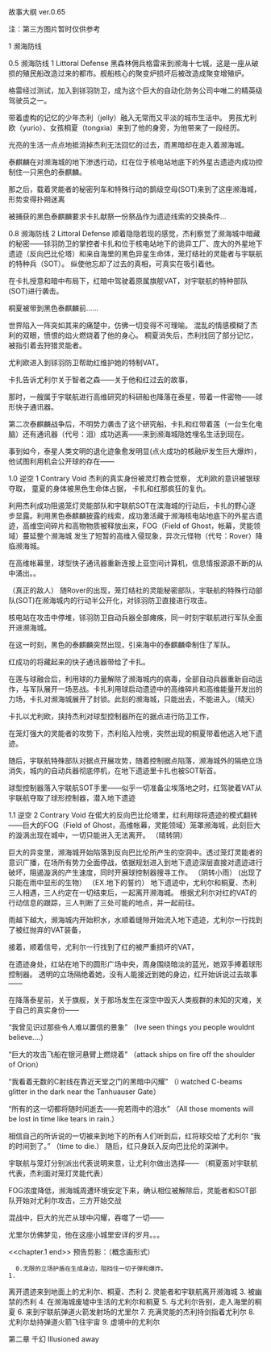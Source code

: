 故事大纲
ver.0.65

注：第三方图片暂时仅供参考

1 濒海防线

0.5    濒海防线 1 Littoral Defense
黑森林佣兵格雷来到濒海十七城，这是一座从破损的殖民船改造过来的都市。舰船核心的聚变炉损坏后被改造成聚变增殖炉。

格雷经过测试，加入到铩羽防卫，成为这个巨大的自动化防务公司中唯二的精英级驾驶员之一。
 
带着虚构的记忆的少年杰利（jelly）融入无常而又平淡的城市生活中。
男孩尤利欧（yurio）、女孩桐夏（tongxia）来到了他的身旁，为他带来了一段经历。

光亮的生活一点点地抵消掉杰利无法回忆的过去，而黑暗却在走入着濒海城。

泰麒麟在对濒海城的地下渗透行动，红在位于核电站地底下的外星古遗迹内成功控制住一只黑色的泰麒麟。

那之后，载着灵能者的秘密列车和特殊行动的鹊级空母(SOT)来到了这座濒海城，形势变得扑朔迷离


被捕获的黑色泰麒麟要求卡扎献祭一份祭品作为遗迹线索的交换条件...

0.8    濒海防线 2 Littoral Defense
顺着隐隐若现的感觉，杰利察觉了濒海城中暗藏的秘密——铩羽防卫的掌控者卡扎和位于核电站地下的诡异工厂、庞大的外星地下遗迹（反向巴比伦塔）和来自海里的黑色异星生命体，笼灯结社的灵能者与宇联航的特种兵（SOT）。
纵使他忘却了过去的真相，可真实在吸引着他。

在卡扎授意和暗中布局下，红暗中驾驶着原属旗舰VAT，对宇联航的特种部队(SOT)进行袭击。

桐夏被带到黑色泰麒麟前......

世界陷入一阵突如其来的痛楚中，仿佛一切变得不可理喻。
混乱的情感模糊了杰利的双眼，愤恨的焰火燃烧着了他的身心。
桐夏消失后，杰利找回了部分记忆，被指引着去狩猎灵能者。




尤利欧进入到铩羽防卫帮助红维护她的特制VAT。

卡扎告诉尤利尔关于智者之森——关于他和红过去的故事，

那时，一艘属于宇联航进行高维研究的科研船也降落在泰星，带着一件密物——球形快子通讯器。

第二次泰麒麟战争后，不明势力袭击了这个研究船，卡扎和红带着莲（一台生化电脑）还有通讯器（代号：泪）成功逃离——来到濒海城隐姓埋名生活到现在。


事到如今，泰星人类文明的退化迹象愈发明显(点火成功的核融炉发生巨大爆炸)，他试图利用机会公开球的存在——

1.0 逆空 1 Contrary Void
杰利的真实身份被灵灯教会觉察，
尤利欧的意识被银球夺取，
童夏的身体被黑色生命体占据，
卡扎和红那疯狂的复仇。

利用杰利成功阻遏笼灯灵能部队和宇联航SOT在滨海城的行动后，卡扎的野心逐步显露。利用黑色泰麒麟披露的线索，成功激活藏于濒海核电站地底下的外星古遗迹，高维空间碎片和高物物质被释放出来，FOG（Field of Ghost，帐幕，灵能领域）蔓延整个濒海城
发生了短暂的高维入侵现象，异次元怪物（代号：Rover）降临濒海城。

在高维帐幕里，球型快子通讯器重新连接上亚空间计算机，信息情报源源不断的从中涌出。。

（真正的敌人）
随Rover的出现，笼灯结社的灵能秘密部队，宇联航的特殊行动部队(SOT)在濒海城内的行动半公开化，对铩羽防卫直接进行攻击。

核电站在攻击中停堆，铩羽防卫自动兵器全部瘫痪，同一时刻宇联航进行军队全面开进濒海城。



在这一时刻，黑色的泰麒麟突然出现，引来海中的泰麒麟牵制住了军队。

红成功的将藏起来的快子通讯器带给了卡扎。

在莲与球融合后，利用球的力量解除了濒海城内的病毒，全部自动兵器重新自动运作，与军队展开一场恶战。卡扎利用球启动遗迹中的高维碎片和高维能量开发出的力场，卡扎对濒海城展开了封锁。此刻的濒海城，只能出去，不能进入。（晴天）

卡扎以尤利欧，挟持杰利对球型控制器所在的据点进行防卫工作，

在笼灯强大的灵能者的攻势下，杰利陷入险境，突然出现的桐夏带着他逃入地下遗迹。



随后，宇联航特殊部队对据点开展攻势，随着控制据点陷落，濒海城外的隔绝立场消失，城内的自动兵器彻底停机，在地下遗迹里卡扎也被SOT斩首。

球型控制器落入宇联航SOT手里——似乎一切准备尘埃落地之时，红驾驶着VAT从宇联航夺取了球形控制器，潜入地下遗迹


1.1 逆空 2 Contrary Void
在偌大的反向巴比伦塔里，红利用球将遗迹的模式翻转——巨大的FOG（Field of Ghost，高维帐幕，灵能领域）笼罩濒海城，此刻巨大的漩涡出现在城中，一切只能进入无法离开。
（晴转阴）

巨大的异变里，濒海城开始陷落到反向巴比伦所产生的空洞中。透过笼灯灵能者的意识广播，在场所有势力全面停战，依据规划进入到地下遗迹深层直接对遗迹进行破坏，阻遏漩涡的产生速度，同时开展球控制器搜寻工作。
（阴转小雨）
(出现了只能在雨中显形的生物）
（EX.地下的誓约）
地下遗迹中，尤利尔和桐夏、杰利三人相遇，三人约定在一切结束后，一起离开濒海城。
根据尤利尔对红的VAT的行动信息的跟踪，三人判断了三处可能的地点，并一起前往。

雨越下越大，濒海城内开始积水，水顺着缝隙开始流入地下遗迹，尤利尔一行找到了被红抛弃的VAT装备，

接着，顺着信号，尤利尔一行找到了红的被严重损坏的VAT，

在遗迹身处，红站在地下的圆形广场中央，周身围绕暗淡的蓝光，她双手捧着球形控制器。
透明的立场隔绝着她，没有人能接近到她的身边，红开始诉说过去故事——

在降落泰星前，关于旗舰，关于那场发生在深空中毁灭人类舰群的未知的灾难，关于自己的真实身份——

“我曾见识过那些令人难以置信的景象”
（Ive seen things you people wouldnt believe....）

“巨大的攻击飞船在银河悬臂上燃烧着”
（attack ships on fire off the shoulder of Orion）

“我看着无数的C射线在靠近天堂之门的黑暗中闪耀”
（i watched C-beams glitter in the dark near the Tanhuauser Gate）

“所有的这一切都将随时间逝去——宛若雨中的泪水”
（All those moments will be lost in time like tears in rain.）


相信自己的所诉说的一切被来到地下的所有人们听到后，红将球交给了尤利尔
“我的时间到了。”
（time to die.）
随后，红只身跃入反向巴比伦的深渊中。

宇联航与笼灯分别派出代表说明来意，让尤利尔做出选择——
（桐夏面对宇联航代表，杰利面对笼灯灵能代表）

FOG浓度降低，濒海城周遭环境安定下来，确认相位被解除后，灵能者和SOT部队开始对尤利尔攻击，三方开始交战 

混战中，巨大的光芒从球中闪耀，吞噬了一切——

尤里尔仿佛梦见，他在这座小城里安详的岁月。。。


<<chapter.1 end>>
预告剪影：（概念画形式）

      0.无限的立场护盾在生成身边，阻挡住一切子弹和爆炸。
	1. 
离开遗迹来到地面上的尤利尔、桐夏、杰利
	2. 
灵能者和宇联航离开濒海城
	3. 
被幽禁的杰利
	4. 
在濒海城废墟中生活的尤利尔和桐夏
	5. 
与尤利尔告别，走入海里的桐夏
	6. 
来到宇联航弹道火箭发射场的尤里尔
	7. 
充满灵能的杰利持剑指着尤利尔
	8. 
尤利尔劫持弹道火箭飞往宇宙
	9. 
虚境中的尤利尔




第二章 千幻  Illusioned away
